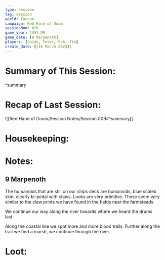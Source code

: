 ```yaml
---
type: session
tag: Session
world: Faerun
campaign: Red Hand of Doom
sessionNum: 010
game_year: 1491 DR
game_date: [9 Marpenoth]
players: [Guido, Peter, Rob, Tim]
create_date: {{10 March 2023}}
---
```




# Summary of This Session:

^summary

# Recap of Last Session:
![[Red Hand of Doom/Session Notes/Session 009#^summary]]

# Housekeeping:

# Notes:
## 9 Marpenoth
The humanoids that are still on our ships deck are humanoids, blue scaled skin, clearly bi-pedal with claws. Looks are very primitive. These seem very similar to the claw prints we have found in the fields near the farmsteads.

We continue our way along the river towards where we heard the drums last.

Along the coastal line we spot more and more blood trails.
Further along the trail we find a marsh, we continue through the river.
# Loot:
